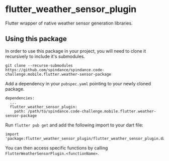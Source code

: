 # flutter_weather_sensor_plugin

Flutter wrapper of native weather sensor generation libraries.

## Using this package

In order to use this package in your project, you will need to clone it recursively to include it's submodules.
```
git clone --recurse-submodules https://github.com/spindance/spindance.code-challenge.mobile.flutter.weather-sensor-package
```

Add a dependency in your `pubspec.yaml` pointing to your newly cloned package.
```
dependencies:
  ...
  flutter_weather_sensor_plugin:
    path: /path/to/spindance.code-challenge.mobile.flutter.weather-sensor-package
```

Run `flutter pub get` and add the following import to your dart file:
```
import 'package:flutter_weather_sensor_plugin/flutter_weather_sensor_plugin.dart';
```

You can then access specific functions by calling `FlutterWeatherSensorPlugin.<functionName>`.